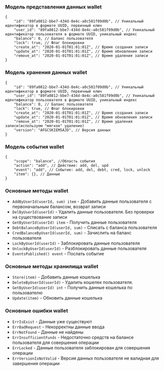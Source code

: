 ### Модель представления данных wallet
```json5
{
	"id": "89fa0812-bbe7-434d-8e4c-a0c581f09d0b", // Уникальный идентификатор в формате UUID, первичный ключ 
	"user_id": "89fa0812-bbe7-434d-8e4c-a0c581f09d0b", // Уникальный идентификатор пользователя в формате UUID, уникальный индекс
	"balance": 0, // Баланс пользователя
	"lock": true, // Флаг блокировки
	"create_at": "2020-01-01T01:01:01Z", // Время создания записи
	"update_at": "2020-01-01T01:01:01Z", // Время обновления записи
	"remove_at": "2020-01-01T01:01:01Z", // Время удаления записи
}
```

### Модель хранения данных wallet
```json5
{
	"id": "89fa0812-bbe7-434d-8e4c-a0c581f09d0b", // Уникальный идентификатор в формате UUID, первичный ключ 
	"user_id": "89fa0812-bbe7-434d-8e4c-a0c581f09d0b", // Уникальный идентификатор пользователя в формате UUID, уникальный индекс
	"balance": 0, // Баланс пользователя
	"lock": true, // Флаг блокировки
	"create_at": "2020-01-01T01:01:01Z", // Время создания записи
	"update_at": "2020-01-01T01:01:01Z", // Время обновления записи
	"remove_at": "2020-01-01T01:01:01Z", // Время удаления записи(используем "мягкое" удаление)
	"version": "AFGCSKIEMSAJD", // Версия данных 
}
```

### Модель события wallet
```json5
{
	"scope": "balance", //Область события
    "action": "add", // Действие: add, del, upd
    "event": "add", // Событие: add, del, debt, cred, lock, unlock
    "item": {}, // Данные
}
```

### Основные методы wallet

- `AddByUserId(userId, sum) item` - Добавить данные пользователя с первоначальным балансом, возврат записи
- `DelByUserId(userId)` - Удалить данные пользователя. Без проверки на существование записи
- `GetByUserId(userId) item` - Получить данные пользователя
- `DebtBalanceByUserId(userId, sum)` - Списать с баланса пользователя
- `CredBalanceByUserId(userId, sum)` - Зачислить на баланс пользователя
- `LockByUserId(userId)` - Заблокировать данные пользователя
- `UnlockByUserId(userId)` - Разблокировать данные пользователя
- `EventsPublished() event` - Послать событие

### Основные методы хранилища wallet

- `Store(item)` - Добавить данные кошелька
- `DeleteByUserId(userId)` - Удалить кошелек пользователя.
- `GetByUserId(userId) int` - Получить данные кошелька по пользователю
- `Update(item)` - Обновить данные кошелька


### Основные ошибки wallet

- `ErrIsExist` - Данные уже существуют
- `ErrBadRequest` - Некорректны данные ввода
- `ErrNotFound` - Данные не найдены
- `ErrInsufficientFunds` - Недостаточно средств на балансе пользователя для совершения операции
- `ErrLocked` - Данные пользователя заблокирован для совершения операции
- `ErrVersionIsNotValid` - Версия данных пользователя не валидная для завершения операции